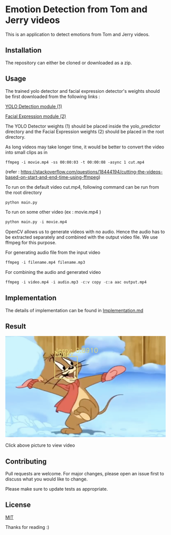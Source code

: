 # Emotion Detection from Tom and Jerry videos

This is an application to detect emotions from Tom and Jerry videos.

## Installation

The repository can either be cloned or downloaded as a zip.

## Usage

The trained yolo detector and facial expression detector's weights should be first downloaded from the following links : 

[YOLO Detection module (1)](https://drive.google.com/open?id=1thrygMSIDwuidJTFWKJjywEUNFGLPkbf)

[Facial Expression module (2)](https://drive.google.com/open?id=1nTRW5B9TyjBH_ajOhCN0_qQSI4jRyfYM)

The YOLO Detector weights (1) should be placed inside the yolo_predictor directory and the
Facial Expression weights (2) should be placed in the root directory.

As long videos may take longer time, it would be better to convert the video into small clips as in 
```
ffmpeg -i movie.mp4 -ss 00:00:03 -t 00:00:08 -async 1 cut.mp4
```
(refer : https://stackoverflow.com/questions/18444194/cutting-the-videos-based-on-start-and-end-time-using-ffmpeg)

To run on the default video cut.mp4, following command can be run from the root directory
```python
python main.py
```
To run on some other video (ex : movie.mp4 )
```python
python main.py -i movie.mp4
```
OpenCV allows us to generate videos with no audio. Hence the audio has to be extracted separately and combined with the output video file. We use ffmpeg for this purpose.

For generating audio file from the input video
```python
ffmpeg -i filename.mp4 filename.mp3
```

For combining the audio and generated video
```python
ffmpeg -i video.mp4 -i audio.mp3 -c:v copy -c:a aac output.mp4
```

## Implementation

The details of implementation can be found in [Implementation.md](https://github.com/SurajSubramanian/EmotionDetection/blob/master/Implementation.md)

## Result

[![Emotion Detection - Tom and Jerry](https://github.com/SurajSubramanian/EmotionDetection/raw/master/Jerry.png)](https://www.youtube.com/watch?v=qWu9L-J4HCM "Emotion Detection - Click to Watch!")

Click above picture to view video

## Contributing
Pull requests are welcome. For major changes, please open an issue first to discuss what you would like to change.

Please make sure to update tests as appropriate.

## License
[MIT](https://choosealicense.com/licenses/mit/)

Thanks for reading :)
